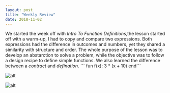 ```yaml
---
layout: post
title: "Weekly Review"
date: 2018-11-02
---
```

<p>We started the week off with <i> Intro To Function Definitions</i>,the lesson started off with a warm-up, I had to copy and compare two expressions. Both expressions had the difference in outcomes and numbers, yet they shared a similarity with structure and order. The whole purpose of the lesson was to develop an abstarction to solve a problem, while the objective was to follow a design recipe to define simple functions. We also learned the difference between a <i>contract</i> and <i>defination</i>.
  ``` fun f(x): 3 * (x + 10) end```
  



![alt](https://giffiles.alphacoders.com/136/13615.gif)



![alt](https://i.gifer.com/bfS.gif)
